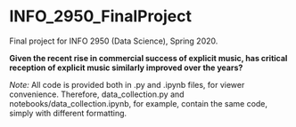 # INFO_2950_FinalProject
Final project for INFO 2950 (Data Science), Spring 2020.

**Given the recent rise in commercial success of explicit music, has critical reception of explicit music similarly improved over the years?**

*Note:* All code is provided both in .py and .ipynb files, for viewer 
convenience. Therefore, data_collection.py and notebooks/data_collection.ipynb,
for example, contain the same code, simply with different formatting.